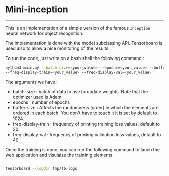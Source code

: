 # Mini-inception


---

This is an implementation of a simple version of the famous `Inception` neural network for object recognition.

The implementation is done with the model subclassing API. Tensorboard is used also to allow a nice monitoring of the results


To run the code, just write on a bash shell the following command : 

```bash
python3 main.py --batch-size=<your_value> --epochs=<your_value> --buffer-size=<optional_argument> \
--freq-display-train=<your_value> --freq-display-val=<your_value>

```

The arguments we have : 

- batch-size : batch of data to use to update weights. Note that the optimizer used is Adam.
- epochs : number of epochs
- buffer-size : Affects the randomness (order) in which the elements are ordered in each batch. You don't have to touch it it is set by default to 1024.
- freq-display-train : frequency of printing training loss values, default to 20
- freq-display-val : frequency of printing validation loss values, default to 40


Once the training is done, you can run the following command to lauch the web application and visulaize the traininig elements.

```bash

tensorboard --logdir tmp/tb-logs
```

